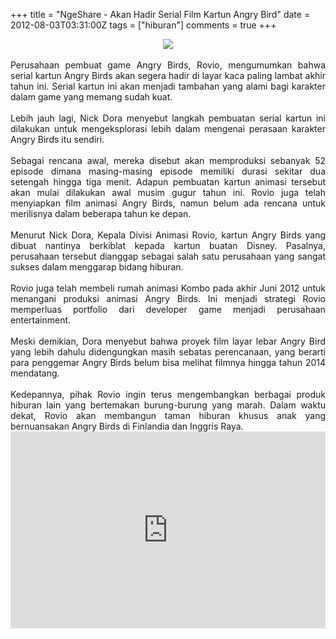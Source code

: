 +++
title = "NgeShare - Akan Hadir Serial Film Kartun Angry Bird"
date = 2012-08-03T03:31:00Z
tags = ["hiburan"]
comments = true
+++

<center><img border="0" data-original-height="900" data-original-width="1600" src="https://3.bp.blogspot.com/-_NEI49qr1po/W-0LiXil-3I/AAAAAAAASVY/CIk4YQ0ZhrYGh7yT1rfFMbvkbt-2K9tLwCLcBGAs/s1600/angrbirdstoons.jpg" /></center><br />
<div style="text-align: justify;">Perusahaan pembuat game Angry Birds, Rovio, mengumumkan bahwa serial kartun Angry Birds akan segera hadir di layar kaca paling lambat akhir tahun ini. Serial kartun ini akan menjadi tambahan yang alami bagi karakter dalam game yang memang sudah kuat.<br /><br />
Lebih jauh lagi, Nick Dora menyebut langkah pembuatan serial kartun ini dilakukan untuk mengeksplorasi lebih dalam mengenai perasaan karakter Angry Birds itu sendiri.<br /><br />
Sebagai rencana awal, mereka disebut akan memproduksi sebanyak 52 episode dimana masing-masing episode memiliki durasi sekitar dua setengah hingga tiga menit. Adapun pembuatan kartun animasi tersebut akan mulai dilakukan awal musim gugur tahun ini. Rovio juga telah menyiapkan film animasi Angry Birds, namun belum ada rencana untuk merilisnya dalam beberapa tahun ke depan.<br /><br />
Menurut Nick Dora, Kepala Divisi Animasi Rovio, kartun Angry Birds yang dibuat nantinya berkiblat kepada kartun buatan Disney. Pasalnya, perusahaan tersebut dianggap sebagai salah satu perusahaan yang sangat sukses dalam menggarap bidang hiburan.<br /><br />
Rovio juga telah membeli rumah animasi Kombo pada akhir Juni 2012 untuk menangani produksi animasi Angry Birds. Ini menjadi strategi Rovio memperluas portfolio dari developer game menjadi perusahaan entertainment.<br /><br />
Meski demikian, Dora menyebut bahwa proyek film layar lebar Angry Bird yang lebih dahulu didengungkan masih sebatas perencanaan, yang berarti para penggemar Angry Birds belum bisa melihat filmnya hingga tahun 2014 mendatang.<br /><br />
Kedepannya, pihak Rovio ingin terus mengembangkan berbagai produk hiburan lain yang bertemakan burung-burung yang marah. Dalam waktu dekat, Rovio akan membangun taman hiburan khusus anak yang bernuansakan Angry Birds di Finlandia dan Inggris Raya.<br /><iframe width="100%" height="315" src="https://www.youtube.com/embed/p_7JjB0At_s" frameborder="0" allow="accelerometer; autoplay; encrypted-media; gyroscope; picture-in-picture" allowfullscreen></iframe></div>
